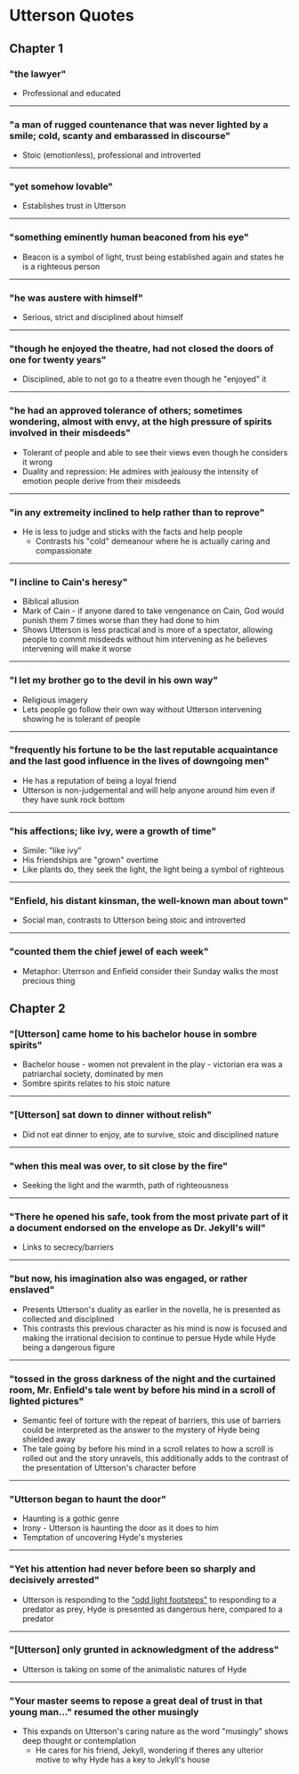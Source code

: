# Utterson Quotes

## Chapter 1

### "the lawyer"

- Professional and educated

---

### "a man of rugged countenance that was never lighted by a smile; cold, scanty and embarassed in discourse"

- Stoic (emotionless), professional and introverted

---

### "yet somehow lovable"

- Establishes trust in Utterson

---

### "something eminently human beaconed from his eye"

- Beacon is a symbol of light, trust being established again and states he is a righteous person

---

### "he was austere with himself"

- Serious, strict and disciplined about himself

---

### "though he enjoyed the theatre, had not closed the doors of one for twenty years"

- Disciplined, able to not go to a theatre even though he "enjoyed" it

---

### "he had an approved tolerance of others; sometimes wondering, almost with envy, at the high pressure of spirits involved in their misdeeds"

- Tolerant of people and able to see their views even though he considers it wrong
- Duality and repression: He admires with jealousy the intensity of emotion people derive from their misdeeds

---

### "in any extremeity inclined to help rather than to reprove"

- He is less to judge and sticks with the facts and help people
	- Contrasts his "cold" demeanour where he is actually caring and compassionate

---

### "I incline to Cain's heresy"

- Biblical allusion
- Mark of Cain - if anyone dared to take vengenance on Cain, God would punish them 7 times worse than they had done to him
- Shows Utterson is less practical and is more of a spectator, allowing people to commit misdeeds without him intervening as he believes intervening will make it worse

---

### "I let my brother go to the devil in his own way"

- Religious imagery
- Lets people go follow their own way without Utterson intervening showing he is tolerant of people

---

### "frequently his fortune to be the last reputable acquaintance and the last good influence in the lives of downgoing men"

- He has a reputation of being a loyal friend
- Utterson is non-judgemental and will help anyone around him even if they have sunk rock bottom

---

### "his affections; like ivy, were a growth of time"

- Simile: "like ivy"
- His friendships are "grown" overtime
- Like plants do, they seek the light, the light being a symbol of righteous

---

### "Enfield, his distant kinsman, the well-known man about town"

- Social man, contrasts to Utterson being stoic and introverted

---

### "counted them the chief jewel of each week"

- Metaphor: Uterrson and Enfield consider their Sunday walks the most precious thing


## Chapter 2

### "[Utterson] came home to his bachelor house in sombre spirits"

- Bachelor house - women not prevalent in the play - victorian era was a patriarchal society, dominated by men
- Sombre spirits relates to his stoic nature

---

### "[Utterson] sat down to dinner without relish"

- Did not eat dinner to enjoy, ate to survive, stoic and disciplined nature

---

### "when this meal was over, to sit close by the fire"

- Seeking the light and the warmth, path of righteousness

---

### "There he opened his safe, took from the most private part of it a document endorsed on the envelope as Dr. Jekyll's will"

- Links to secrecy/barriers

---

### "but now, his imagination also was engaged, or rather enslaved"

- Presents Utterson's duality as earlier in the novella, he is presented as collected and disciplined
- This contrasts this previous character as his mind is now is focused and making the irrational decision to continue to persue Hyde while Hyde being a dangerous figure

---

### "tossed in the gross darkness of the night and the curtained room, Mr. Enfield's tale went by before his mind in a scroll of lighted pictures"

- Semantic feel of torture with the repeat of barriers, this use of barriers could be interpreted as the answer to the mystery of Hyde being shielded away
- The tale going by before his mind in a scroll relates to how a scroll is rolled out and the story unravels, this additionally adds to the contrast of the presentation of Utterson's character before

---

### "Utterson began to haunt the door"

- Haunting is a gothic genre
- Irony - Utterson is haunting the door as it does to him
- Temptation of uncovering Hyde's mysteries

---

### "Yet his attention had never before been so sharply and decisively arrested"

- Utterson is responding to the ["odd light footsteps"](./hyde.md/#odd-light-footsteps) to responding to a predator as prey, Hyde is presented as dangerous here, compared to a predator

---

### "[Utterson] only grunted in acknowledgment of the address"

- Utterson is taking on some of the animalistic natures of Hyde

---

### "Your master seems to repose a great deal of trust in that young man..." resumed the other musingly

- This expands on Utterson's caring nature as the word "musingly" shows deep thought or contemplation
	- He cares for his friend, Jekyll, wondering if theres any ulterior motive to why Hyde has a key to Jekyll's house
